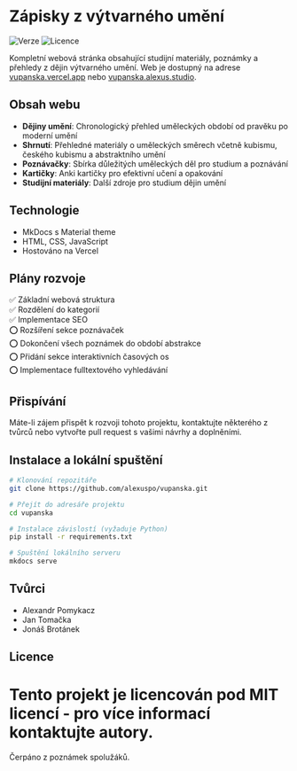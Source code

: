 # Zápisky z výtvarného umění

![Verze](https://img.shields.io/badge/verze-2.5.0-blue.svg)
![Licence](https://img.shields.io/badge/licence-MIT-green.svg)

Kompletní webová stránka obsahující studijní materiály, poznámky a přehledy z dějin výtvarného umění. Web je dostupný na adrese [vupanska.vercel.app](https://vupanska.vercel.app) nebo [vupanska.alexus.studio](https://vupanska.vercel.app).

## Obsah webu

- **Dějiny umění**: Chronologický přehled uměleckých období od pravěku po moderní umění
- **Shrnutí**: Přehledné materiály o uměleckých směrech včetně kubismu, českého kubismu a abstraktního umění
- **Poznávačky**: Sbírka důležitých uměleckých děl pro studium a poznávání
- **Kartičky**: Anki kartičky pro efektivní učení a opakování
- **Studijní materiály**: Další zdroje pro studium dějin umění

## Technologie

- MkDocs s Material theme
- HTML, CSS, JavaScript
- Hostováno na Vercel

## Plány rozvoje

✅ Základní webová struktura  
✅ Rozdělení do kategorií  
✅ Implementace SEO  
⭕ Rozšíření sekce poznávaček  
⭕ Dokončení všech poznámek do období abstrakce  
⭕ Přidání sekce interaktivních časových os  
⭕ Implementace fulltextového vyhledávání  

## Přispívání

Máte-li zájem přispět k rozvoji tohoto projektu, kontaktujte některého z tvůrců nebo vytvořte pull request s vašimi návrhy a doplněními.

## Instalace a lokální spuštění

```bash
# Klonování repozitáře
git clone https://github.com/alexuspo/vupanska.git

# Přejít do adresáře projektu
cd vupanska

# Instalace závislostí (vyžaduje Python)
pip install -r requirements.txt

# Spuštění lokálního serveru
mkdocs serve
```

## Tvůrci

- Alexandr Pomykacz 
- Jan Tomačka 
- Jonáš Brotánek 

## Licence


Tento projekt je licencován pod MIT licencí - pro více informací kontaktujte autory.
=======
Čerpáno z poznámek spolužáků.
